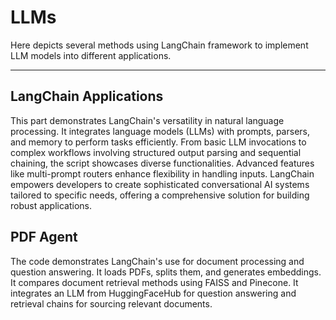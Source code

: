 # LLMs

Here depicts several methods using LangChain framework to implement LLM models into different applications.

---

## LangChain Applications
This part demonstrates LangChain's versatility in natural language processing. It integrates language models (LLMs) with prompts, parsers, and memory to perform tasks efficiently. From basic LLM invocations to complex workflows involving structured output parsing and sequential chaining, the script showcases diverse functionalities. Advanced features like multi-prompt routers enhance flexibility in handling inputs. LangChain empowers developers to create sophisticated conversational AI systems tailored to specific needs, offering a comprehensive solution for building robust applications.

## PDF Agent
The code demonstrates LangChain's use for document processing and question answering. It loads PDFs, splits them, and generates embeddings. It compares document retrieval methods using FAISS and Pinecone. It integrates an LLM from HuggingFaceHub for question answering and retrieval chains for sourcing relevant documents.

